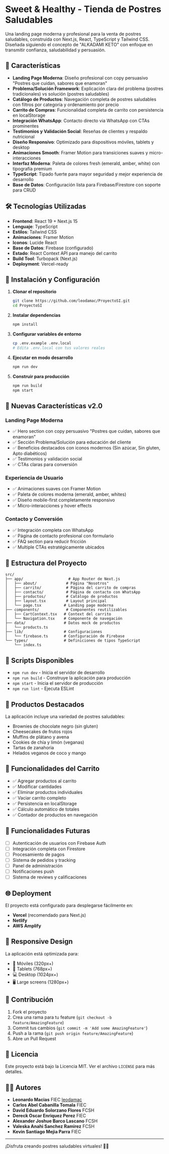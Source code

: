# Sweet & Healthy - Tienda de Postres Saludables

Una landing page moderna y profesional para la venta de postres saludables, construida con Next.js, React, TypeScript y Tailwind CSS. Diseñada siguiendo el concepto de "ALKADAMI KETO" con enfoque en transmitir confianza, saludabilidad y persuasión.

## 🍰 Características

- **Landing Page Moderna**: Diseño profesional con copy persuasivo "Postres que cuidan, sabores que enamoran"
- **Problema/Solución Framework**: Explicación clara del problema (postres tradicionales) vs solución (postres saludables)
- **Catálogo de Productos**: Navegación completa de postres saludables con filtros por categoría y ordenamiento por precio
- **Carrito de Compras**: Funcionalidad completa de carrito con persistencia en localStorage
- **Integración WhatsApp**: Contacto directo via WhatsApp con CTAs prominentes
- **Testimonios y Validación Social**: Reseñas de clientes y respaldo nutricional
- **Diseño Responsivo**: Optimizado para dispositivos móviles, tablets y desktop
- **Animaciones Smooth**: Framer Motion para transiciones suaves y micro-interacciones
- **Interfaz Moderna**: Paleta de colores fresh (emerald, amber, white) con tipografía premium
- **TypeScript**: Tipado fuerte para mayor seguridad y mejor experiencia de desarrollo
- **Base de Datos**: Configuración lista para Firebase/Firestore con soporte para CRUD

## 🛠️ Tecnologías Utilizadas

- **Frontend**: React 19 + Next.js 15
- **Lenguaje**: TypeScript
- **Estilos**: Tailwind CSS
- **Animaciones**: Framer Motion
- **Iconos**: Lucide React
- **Base de Datos**: Firebase (configurado)
- **Estado**: React Context API para manejo del carrito
- **Build Tool**: Turbopack (Next.js)
- **Deployment**: Vercel-ready

## 🚀 Instalación y Configuración

1. **Clonar el repositorio**
   ```bash
   git clone https://github.com/leodamac/ProyectoSI.git
   cd ProyectoSI
   ```

2. **Instalar dependencias**
   ```bash
   npm install
   ```

3. **Configurar variables de entorno**
   ```bash
   cp .env.example .env.local
   # Edita .env.local con tus valores reales
   ```

4. **Ejecutar en modo desarrollo**
   ```bash
   npm run dev
   ```

5. **Construir para producción**
   ```bash
   npm run build
   npm start
   ```

## 🌟 Nuevas Características v2.0

### Landing Page Moderna
- ✅ Hero section con copy persuasivo "Postres que cuidan, sabores que enamoran"
- ✅ Sección Problema/Solución para educación del cliente
- ✅ Beneficios destacados con iconos modernos (Sin azúcar, Sin gluten, Apto diabéticos)
- ✅ Testimonios y validación social
- ✅ CTAs claras para conversión

### Experiencia de Usuario
- ✅ Animaciones suaves con Framer Motion
- ✅ Paleta de colores moderna (emerald, amber, whites)
- ✅ Diseño mobile-first completamente responsivo
- ✅ Micro-interacciones y hover effects

### Contacto y Conversión
- ✅ Integración completa con WhatsApp
- ✅ Página de contacto profesional con formulario
- ✅ FAQ section para reducir fricción
- ✅ Multiple CTAs estratégicamente ubicados

## 📁 Estructura del Proyecto

```
src/
├── app/                    # App Router de Next.js
│   ├── about/             # Página "Nosotros"
│   ├── carrito/           # Página del carrito de compras
│   ├── contacto/          # Página de contacto con WhatsApp
│   ├── productos/         # Catálogo de productos
│   ├── layout.tsx         # Layout principal
│   └── page.tsx          # Landing page moderna
├── components/            # Componentes reutilizables
│   ├── CartContext.tsx   # Context del carrito
│   └── Navigation.tsx    # Componente de navegación
├── data/                 # Datos mock de productos
│   └── products.ts
├── lib/                  # Configuraciones
│   └── firebase.ts       # Configuración de Firebase
└── types/                # Definiciones de tipos TypeScript
    └── index.ts
```

## 🔧 Scripts Disponibles

- `npm run dev` - Inicia el servidor de desarrollo
- `npm run build` - Construye la aplicación para producción
- `npm start` - Inicia el servidor de producción
- `npm run lint` - Ejecuta ESLint

## 🍯 Productos Destacados

La aplicación incluye una variedad de postres saludables:
- Brownies de chocolate negro (sin gluten)
- Cheesecakes de frutos rojos
- Muffins de plátano y avena
- Cookies de chía y limón (veganas)
- Tartas de zanahoria
- Helados veganos de coco y mango

## 🛒 Funcionalidades del Carrito

- ✅ Agregar productos al carrito
- ✅ Modificar cantidades
- ✅ Eliminar productos individuales
- ✅ Vaciar carrito completo
- ✅ Persistencia en localStorage
- ✅ Cálculo automático de totales
- ✅ Contador de productos en navegación

## 🔮 Funcionalidades Futuras

- [ ] Autenticación de usuarios con Firebase Auth
- [ ] Integración completa con Firestore
- [ ] Procesamiento de pagos
- [ ] Sistema de pedidos y tracking
- [ ] Panel de administración
- [ ] Notificaciones push
- [ ] Sistema de reviews y calificaciones

## 🌐 Deployment

El proyecto está configurado para desplegarse fácilmente en:
- **Vercel** (recomendado para Next.js)
- **Netlify**
- **AWS Amplify**

## 📱 Responsive Design

La aplicación está optimizada para:
- 📱 Móviles (320px+)
- 📱 Tablets (768px+)
- 💻 Desktop (1024px+)
- 🖥️ Large screens (1280px+)

## 🤝 Contribución

1. Fork el proyecto
2. Crea una rama para tu feature (`git checkout -b feature/AmazingFeature`)
3. Commit tus cambios (`git commit -m 'Add some AmazingFeature'`)
4. Push a la rama (`git push origin feature/AmazingFeature`)
5. Abre un Pull Request

## 📄 Licencia

Este proyecto está bajo la Licencia MIT. Ver el archivo `LICENSE` para más detalles.

## 👨‍💻 Autores

* **Leonardo Macias**  FIEC  [leodamac](https://github.com/leodamac)
* **Carlos Abel Cabanilla Tomala**  FIEC
* **David Eduardo Solorzano Flores**  FCSH
* **Dereck Oscar Enriquez Perez**  FIEC
* **Alexander Joshue Barco Lascano**  FCSH
* **Valeska Anahi Sanchez Ramirez**  FCSH
* **Kevin Santiago Mejia Parra**  FIEC
---

¡Disfruta creando postres saludables virtuales! 🍰✨
